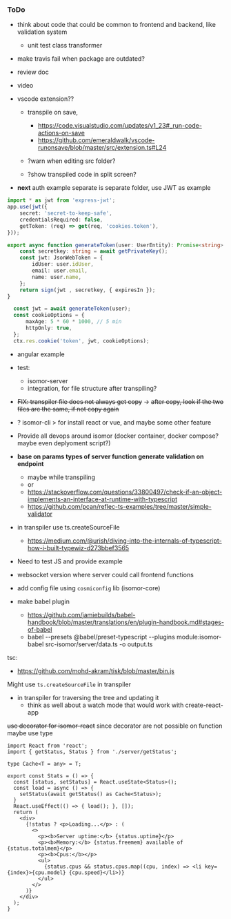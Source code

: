 ### ToDo

- think about code that could be common to frontend and backend, like validation system
    - unit test class transformer

- make travis fail when package are outdated?
- review doc
- video

- vscode extension??
  - transpile on save,
    - https://code.visualstudio.com/updates/v1_23#_run-code-actions-on-save
    - https://github.com/emeraldwalk/vscode-runonsave/blob/master/src/extension.ts#L24

  - ?warn when editing src folder?
  - ?show transpiled code in split screen?

- **next** auth example separate is separate folder, use JWT as example

```ts
import * as jwt from 'express-jwt';
app.use(jwt({
    secret: 'secret-to-keep-safe',
    credentialsRequired: false,
    getToken: (req) => get(req, 'cookies.token'),
}));
```

```ts
export async function generateToken(user: UserEntity): Promise<string> {
    const secretkey: string = await getPrivateKey();
    const jwt: JsonWebToken = {
        idUser: user.idUser,
        email: user.email,
        name: user.name,
    };
    return sign(jwt , secretkey, { expiresIn });
}

  const jwt = await generateToken(user);
  const cookieOptions = {
      maxAge: 5 * 60 * 1000, // 5 min
      httpOnly: true,
  };
  ctx.res.cookie('token', jwt, cookieOptions);
```

- angular example

- test:
  - isomor-server
  - integration, for file structure after transpiling?

- ~~FIX: transpiler file does not always get copy~~
  -> ~~after copy, look if the two files are the same, if not copy again~~

- ? isomor-cli > for install react or vue, and maybe some other feature

- Provide all devops around isomor (docker container, docker compose? maybe even deplyoment script?)


- **base on params types of server function generate validation on endpoint**
  - maybe while transpiling
  - or
  - https://stackoverflow.com/questions/33800497/check-if-an-object-implements-an-interface-at-runtime-with-typescript
  - https://github.com/pcan/reflec-ts-examples/tree/master/simple-validator

- in transpiler use ts.createSourceFile
  - https://medium.com/@urish/diving-into-the-internals-of-typescript-how-i-built-typewiz-d273bbef3565

- Need to test JS and provide example
- websocket version where server could call frontend functions
- add config file using `cosmiconfig` lib (isomor-core)

- make babel plugin
  - https://github.com/jamiebuilds/babel-handbook/blob/master/translations/en/plugin-handbook.md#stages-of-babel
  - babel --presets @babel/preset-typescript --plugins module:isomor-babel src-isomor/server/data.ts -o output.ts


tsc:
- https://github.com/mohd-akram/tisk/blob/master/bin.js

Might use `ts.createSourceFile` in transpiler
  - in transpiler for traversing the tree and updating it
      - think as well about a watch mode that would work with create-react-app



~~use decorator for isomor-react~~
since decorator are not possible on function maybe use type

```tsx
import React from 'react';
import { getStatus, Status } from './server/getStatus';

type Cache<T = any> = T;

export const Stats = () => {
  const [status, setStatus] = React.useState<Status>();
  const load = async () => {
    setStatus(await getStatus() as Cache<Status>);
  }
  React.useEffect(() => { load(); }, []);
  return (
    <div>
      {!status ? <p>Loading...</p> : (
        <>
          <p><b>Server uptime:</b> {status.uptime}</p>
          <p><b>Memory:</b> {status.freemem} available of {status.totalmem}</p>
          <p><b>Cpus:</b></p>
          <ul>
            {status.cpus && status.cpus.map((cpu, index) => <li key={index}>{cpu.model} {cpu.speed}</li>)}
          </ul>
        </>
      )}
    </div>
  );
}
```
